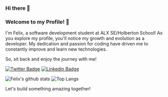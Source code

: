 ### Hi there 👋

<!--
**Brymo07/Brymo07** is a ✨ _special_ ✨ repository because its `README.md` (this file) appears on your GitHub profile.

Here are some ideas to get you started:

- 🔭 I’m currently working on ...
- 🌱 I’m currently learning ...
- 👯 I’m looking to collaborate on ...
- 🤔 I’m looking for help with ...
- 💬 Ask me about ...
- 📫 How to reach me: ...
- 😄 Pronouns: ...
- ⚡ Fun fact: ...
-->

### Welcome to my Profile! 👋

I'm Felix, a software development student at ALX SE/Holberton School! As you explore my profile, you'll notice my growth and evolution as a developer. My dedication and passion for coding have driven me to constantly improve and learn new technologies. 

So, sit back and enjoy the journey with me!

[![Twitter Badge](https://img.shields.io/badge/-@Felix-00acee?style=flat&logo=Twitter&logoColor=white)](https://twitter.com/intent/follow?screen_name=brymoofficial_ "Follow on Twitter")
[![Linkedin Badge](https://img.shields.io/badge/-Felix-blue?style=flat-square&logo=Linkedin&logoColor=white&link=https://www.linkedin.com/in/felix-owusu/)](https://www.linkedin.com/in/felix-owusu/)

![Felix's github stats](https://github-readme-stats.vercel.app/api?username=Brymo07&show_icons=true&title_color=B8621B&icon_color=E3CCAE&bg_color=262A56&text_color=E3CCAE&hide_border=true)
![Top Langs](https://github-readme-stats.vercel.app/api/top-langs/?username=Brymo07&layout=compact&title_color=B8621B&bg_color=000000&text_color=E3CCAE&hide_border=true)





Let's build something amazing together!
